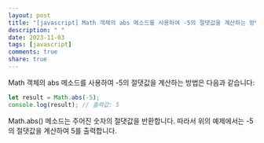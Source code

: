 ```yaml
---
layout: post
title: "[javascript] Math 객체의 abs 메소드를 사용하여 -5의 절댓값을 계산하는 방법은 무엇인가요?"
description: " "
date: 2023-11-03
tags: [javascript]
comments: true
share: true
---
```

Math 객체의 abs 메소드를 사용하여 -5의 절댓값을 계산하는 방법은 다음과 같습니다:

```javascript
let result = Math.abs(-5);
console.log(result); // 출력값: 5
```

Math.abs() 메소드는 주어진 숫자의 절댓값을 반환합니다. 따라서 위의 예제에서는 -5의 절댓값을 계산하여 5를 출력합니다.